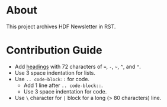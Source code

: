 # About

  This project archives HDF Newsletter in RST.
  
# Contribution Guide

* Add [headings](https://thomas-cokelaer.info/tutorials/sphinx/rest_syntax.html#headings) 
  with 72 characters of `=`, `-`, `~`, `^`, and `"`.
* Use 3 space indentation for lists.
* Use `.. code-block::` for code. 
  * Add 1 line after `.. code-block::`.
  * Use 3 space indentation for code.
* Use `\` character for `|` block for a long (> 80 characters) line.
